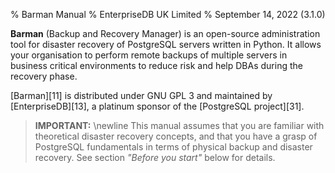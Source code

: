 % Barman Manual
% EnterpriseDB UK Limited
% September 14, 2022 (3.1.0)

**Barman** (Backup and Recovery Manager) is an open-source administration tool for disaster recovery of PostgreSQL servers written in Python. It allows your organisation to perform remote backups of multiple servers in business critical environments to reduce risk and help DBAs during the recovery phase.

[Barman][11] is distributed under GNU GPL 3 and maintained by [EnterpriseDB][13], a platinum sponsor of the [PostgreSQL project][31].

> **IMPORTANT:** \newline
> This manual assumes that you are familiar with theoretical disaster
> recovery concepts, and that you have a grasp of PostgreSQL fundamentals in
> terms of physical backup and disaster recovery. See section _"Before you start"_ below for details.
